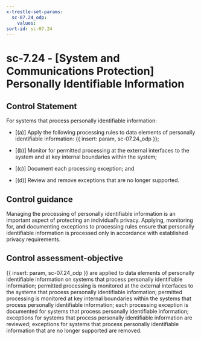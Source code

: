 ```yaml
---
x-trestle-set-params:
  sc-07.24_odp:
    values:
sort-id: sc-07.24
---
```


# sc-7.24 - \[System and Communications Protection\] Personally Identifiable Information

## Control Statement

For systems that process personally identifiable information:

- \[(a)\] Apply the following processing rules to data elements of personally identifiable information: {{ insert: param, sc-07.24_odp }};

- \[(b)\] Monitor for permitted processing at the external interfaces to the system and at key internal boundaries within the system;

- \[(c)\] Document each processing exception; and

- \[(d)\] Review and remove exceptions that are no longer supported.

## Control guidance

Managing the processing of personally identifiable information is an important aspect of protecting an individual’s privacy. Applying, monitoring for, and documenting exceptions to processing rules ensure that personally identifiable information is processed only in accordance with established privacy requirements.

## Control assessment-objective

{{ insert: param, sc-07.24_odp }} are applied to data elements of personally identifiable information on systems that process personally identifiable information;
permitted processing is monitored at the external interfaces to the systems that process personally identifiable information;
permitted processing is monitored at key internal boundaries within the systems that process personally identifiable information;
each processing exception is documented for systems that process personally identifiable information;
exceptions for systems that process personally identifiable information are reviewed;
exceptions for systems that process personally identifiable information that are no longer supported are removed.
